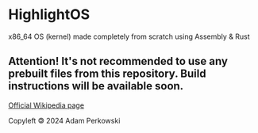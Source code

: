 # HighlightOS

x86_64 OS (kernel) made completely from scratch using Assembly & Rust

## Attention! It's not recommended to use any prebuilt files from this repository. Build instructions will be available soon.

[Official Wikipedia page](https://en.wikipedia.org/wiki/HighlightOS)

Copyleft 🄯 2024  Adam Perkowski
